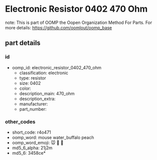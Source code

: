 # Electronic Resistor 0402 470 Ohm  

note: This is part of OOMP the Oopen Organization Method For Parts. For more details: https://github.com/oomlout/oomp_base

##  part details





### id
* oomp_id: electronic_resistor_0402_470_ohm
  * classification: electronic
  * type: resistor
  * size: 0402
  * color: 
  * description_main: 470_ohm
  * description_extra: 
  * manufacturer: 
  * part_number: 

### other_codes
* short_code: r4o471
* oomp_word: mouse water_buffalo peach
* oomp_word_emoji: :mouse: :water_buffalo: :peach:
* md5_6_alpha: 21j2m
* md5_6: 3458ce* 